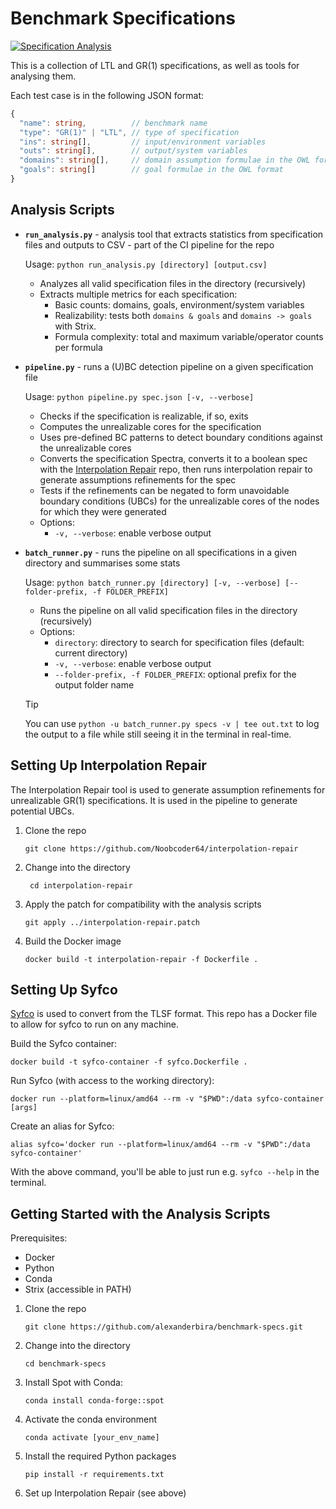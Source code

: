 # Benchmark Specifications
[![Specification Analysis](https://img.shields.io/badge/Specification%20Analysis-Up--to--date-brightgreen?logo=github)](https://github.com/alexanderbira/benchmark-specs/actions/workflows/analysis.yml)

This is a collection of LTL and GR(1) specifications, as well as tools for analysing them.

Each test case is in the following JSON format:
```typescript
{
  "name": string,          // benchmark name
  "type": "GR(1)" | "LTL", // type of specification
  "ins": string[],         // input/environment variables
  "outs": string[],        // output/system variables
  "domains": string[],     // domain assumption formulae in the OWL format (https://gitlab.lrz.de/i7/owl/-/blob/main/doc/FORMATS.md)
  "goals": string[]        // goal formulae in the OWL format
}
```

## Analysis Scripts

- **`run_analysis.py`** - analysis tool that extracts statistics from specification files and outputs to CSV - part of the CI pipeline for the repo
  
  Usage: `python run_analysis.py [directory] [output.csv]`
  
  - Analyzes all valid specification files in the directory (recursively)
  - Extracts multiple metrics for each specification:
    - Basic counts: domains, goals, environment/system variables
    - Realizability: tests both `domains & goals` and `domains -> goals` with Strix.
    - Formula complexity: total and maximum variable/operator counts per formula


- **`pipeline.py`** - runs a (U)BC detection pipeline on a given specification file
  
  Usage: `python pipeline.py spec.json [-v, --verbose]`
  
  - Checks if the specification is realizable, if so, exits
  - Computes the unrealizable cores for the specification
  - Uses pre-defined BC patterns to detect boundary conditions against the unrealizable cores
  - Converts the specification Spectra, converts it to a boolean spec with the [Interpolation Repair](https://github.com/Noobcoder64/interpolation-repair) repo, then runs interpolation repair to generate assumptions refinements for the spec
  - Tests if the refinements can be negated to form unavoidable boundary conditions (UBCs) for the unrealizable cores of the nodes for which they were generated
  - Options:
    - `-v, --verbose`: enable verbose output


- **`batch_runner.py`** - runs the pipeline on all specifications in a given directory and summarises some stats
  
  Usage: `python batch_runner.py [directory] [-v, --verbose] [--folder-prefix, -f FOLDER_PREFIX]`
  
  - Runs the pipeline on all valid specification files in the directory (recursively)
  - Options:
    - `directory`: directory to search for specification files (default: current directory)
    - `-v, --verbose`: enable verbose output
    - `--folder-prefix, -f FOLDER_PREFIX`: optional prefix for the output folder name
    
  > [!TIP]
  > You can use  `python -u batch_runner.py specs -v | tee out.txt` to log the output to a file while still seeing it in the terminal in real-time.

## Setting Up Interpolation Repair
The Interpolation Repair tool is used to generate assumption refinements for unrealizable GR(1) specifications. It is used in the pipeline to generate potential UBCs.
1. Clone the repo
    ```shell
    git clone https://github.com/Noobcoder64/interpolation-repair
    ```
2. Change into the directory
   ```shell
    cd interpolation-repair
   ```
3. Apply the patch for compatibility with the analysis scripts
    ```shell
    git apply ../interpolation-repair.patch
    ```
4. Build the Docker image
    ```shell
    docker build -t interpolation-repair -f Dockerfile .
    ```

## Setting Up Syfco
[Syfco](https://github.com/reactive-systems/syfco) is used to convert from the TLSF format. This repo has a Docker file to allow for syfco to run on any machine.

Build the Syfco container:
```shell
docker build -t syfco-container -f syfco.Dockerfile .
```

Run Syfco (with access to the working directory):
```shell
docker run --platform=linux/amd64 --rm -v "$PWD":/data syfco-container [args]
```

Create an alias for Syfco:
```shell
alias syfco='docker run --platform=linux/amd64 --rm -v "$PWD":/data syfco-container'
```
With the above command, you'll be able to just run e.g. `syfco --help` in the terminal.

## Getting Started with the Analysis Scripts
Prerequisites:
- Docker
- Python
- Conda
- Strix (accessible in PATH)

1. Clone the repo
    ```shell
    git clone https://github.com/alexanderbira/benchmark-specs.git
    ```
2. Change into the directory
    ```shell
    cd benchmark-specs
    ```
3. Install Spot with Conda:
    ```shell
    conda install conda-forge::spot
    ```
4. Activate the conda environment
    ```shell
    conda activate [your_env_name]
    ```
5. Install the required Python packages
    ```shell
    pip install -r requirements.txt
    ```
6. Set up Interpolation Repair (see above)